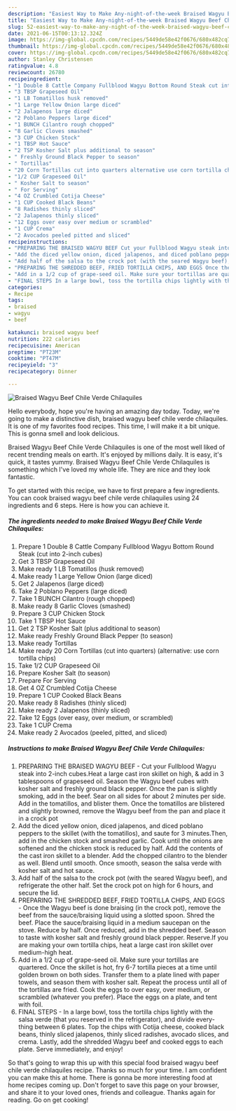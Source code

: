 ```yaml
---
description: "Easiest Way to Make Any-night-of-the-week Braised Wagyu Beef Chile Verde Chilaquiles"
title: "Easiest Way to Make Any-night-of-the-week Braised Wagyu Beef Chile Verde Chilaquiles"
slug: 52-easiest-way-to-make-any-night-of-the-week-braised-wagyu-beef-chile-verde-chilaquiles
date: 2021-06-15T00:13:12.324Z
image: https://img-global.cpcdn.com/recipes/5449de58e42f0676/680x482cq70/braised-wagyu-beef-chile-verde-chilaquiles-recipe-main-photo.jpg
thumbnail: https://img-global.cpcdn.com/recipes/5449de58e42f0676/680x482cq70/braised-wagyu-beef-chile-verde-chilaquiles-recipe-main-photo.jpg
cover: https://img-global.cpcdn.com/recipes/5449de58e42f0676/680x482cq70/braised-wagyu-beef-chile-verde-chilaquiles-recipe-main-photo.jpg
author: Stanley Christensen
ratingvalue: 4.8
reviewcount: 26780
recipeingredient:
- "1 Double 8 Cattle Company Fullblood Wagyu Bottom Round Steak cut into 2inch cubes"
- "3 TBSP Grapeseed Oil"
- "1 LB Tomatillos husk removed"
- "1 Large Yellow Onion large diced"
- "2 Jalapenos large diced"
- "2 Poblano Peppers large diced"
- "1 BUNCH Cilantro rough chopped"
- "8 Garlic Cloves smashed"
- "3 CUP Chicken Stock"
- "1 TBSP Hot Sauce"
- "2 TSP Kosher Salt plus additional to season"
- " Freshly Ground Black Pepper to season"
- " Tortillas"
- "20 Corn Tortillas cut into quarters alternative use corn tortilla chips"
- "1/2 CUP Grapeseed Oil"
- " Kosher Salt to season"
- " For Serving"
- "4 OZ Crumbled Cotija Cheese"
- "1 CUP Cooked Black Beans"
- "8 Radishes thinly sliced"
- "2 Jalapenos thinly sliced"
- "12 Eggs over easy over medium or scrambled"
- "1 CUP Crema"
- "2 Avocados peeled pitted and sliced"
recipeinstructions:
- "PREPARING THE BRAISED WAGYU BEEF Cut your Fullblood Wagyu steak into 2-inch cubes.Heat a large cast iron skillet on high, &amp; add in 3 tablespoons of grapeseed oil. Season the Wagyu beef cubes with kosher salt and freshly ground black pepper. Once the pan is slightly smoking, add in the beef. Sear on all sides for about 2 minutes per side. Add in the tomatillos, and blister them. Once the tomatillos are blistered and slightly browned, remove the Wagyu beef from the pan and place it in a crock pot"
- "Add the diced yellow onion, diced jalapenos, and diced poblano peppers to the skillet (with the tomatillos), and saute for 3 minutes.Then, add in the chicken stock and smashed garlic. Cook until the onions are softened and the chicken stock is reduced by half. Add the contents of the cast iron skillet to a blender. Add the chopped cilantro to the blender as well. Blend until smooth. Once smooth, season the salsa verde with kosher salt and hot sauce."
- "Add half of the salsa to the crock pot (with the seared Wagyu beef), and refrigerate the other half. Set the crock pot on high for 6 hours, and secure the lid."
- "PREPARING THE SHREDDED BEEF, FRIED TORTILLA CHIPS, AND EGGS Once the Wagyu beef is done braising (in the crock pot), remove the beef from the sauce/braising liquid using a slotted spoon. Shred the beef. Place the sauce/braising liquid in a medium saucepan on the stove. Reduce by half. Once reduced, add in the shredded beef. Season to taste with kosher salt and freshly ground black pepper. Reserve.If you are making your own tortilla chips, heat a large cast iron skillet over medium-high heat."
- "Add in a 1/2 cup of grape-seed oil. Make sure your tortillas are quartered. Once the skillet is hot, fry 6-7 tortilla pieces at a time until golden brown on both sides. Transfer them to a plate lined with paper towels, and season them with kosher salt. Repeat the process until all of the tortillas are fried. Cook the eggs to over easy, over medium, or scrambled (whatever you prefer). Place the eggs on a plate, and tent with foil."
- "FINAL STEPS In a large bowl, toss the tortilla chips lightly with the salsa verde (that you reserved in the refrigerator), and divide every-thing between 6 plates. Top the chips with Cotija cheese, cooked black beans, thinly sliced jalapenos, thinly sliced radishes, avocado slices, and crema. Lastly, add the shredded Wagyu beef and cooked eggs to each plate. Serve immediately, and enjoy!"
categories:
- Recipe
tags:
- braised
- wagyu
- beef

katakunci: braised wagyu beef 
nutrition: 222 calories
recipecuisine: American
preptime: "PT23M"
cooktime: "PT47M"
recipeyield: "3"
recipecategory: Dinner

---
```



![Braised Wagyu Beef Chile Verde Chilaquiles](https://img-global.cpcdn.com/recipes/5449de58e42f0676/680x482cq70/braised-wagyu-beef-chile-verde-chilaquiles-recipe-main-photo.jpg)

Hello everybody, hope you're having an amazing day today. Today, we're going to make a distinctive dish, braised wagyu beef chile verde chilaquiles. It is one of my favorites food recipes. This time, I will make it a bit unique. This is gonna smell and look delicious.



Braised Wagyu Beef Chile Verde Chilaquiles is one of the most well liked of recent trending meals on earth. It's enjoyed by millions daily. It is easy, it's quick, it tastes yummy. Braised Wagyu Beef Chile Verde Chilaquiles is something which I've loved my whole life. They are nice and they look fantastic.


To get started with this recipe, we have to first prepare a few ingredients. You can cook braised wagyu beef chile verde chilaquiles using 24 ingredients and 6 steps. Here is how you can achieve it.

<!--inarticleads1-->

##### The ingredients needed to make Braised Wagyu Beef Chile Verde Chilaquiles:

1. Prepare 1 Double 8 Cattle Company Fullblood Wagyu Bottom Round Steak (cut into 2-inch cubes)
1. Get 3 TBSP Grapeseed Oil
1. Make ready 1 LB Tomatillos (husk removed)
1. Make ready 1 Large Yellow Onion (large diced)
1. Get 2 Jalapenos (large diced)
1. Take 2 Poblano Peppers (large diced)
1. Take 1 BUNCH Cilantro (rough chopped)
1. Make ready 8 Garlic Cloves (smashed)
1. Prepare 3 CUP Chicken Stock
1. Take 1 TBSP Hot Sauce
1. Get 2 TSP Kosher Salt (plus additional to season)
1. Make ready  Freshly Ground Black Pepper (to season)
1. Make ready  Tortillas
1. Make ready 20 Corn Tortillas (cut into quarters) (alternative: use corn tortilla chips)
1. Take 1/2 CUP Grapeseed Oil
1. Prepare  Kosher Salt (to season)
1. Prepare  For Serving
1. Get 4 OZ Crumbled Cotija Cheese
1. Prepare 1 CUP Cooked Black Beans
1. Make ready 8 Radishes (thinly sliced)
1. Make ready 2 Jalapenos (thinly sliced)
1. Take 12 Eggs (over easy, over medium, or scrambled)
1. Take 1 CUP Crema
1. Make ready 2 Avocados (peeled, pitted, and sliced)




<!--inarticleads2-->

##### Instructions to make Braised Wagyu Beef Chile Verde Chilaquiles:

1. PREPARING THE BRAISED WAGYU BEEF - Cut your Fullblood Wagyu steak into 2-inch cubes.Heat a large cast iron skillet on high, &amp; add in 3 tablespoons of grapeseed oil. Season the Wagyu beef cubes with kosher salt and freshly ground black pepper. Once the pan is slightly smoking, add in the beef. Sear on all sides for about 2 minutes per side. Add in the tomatillos, and blister them. Once the tomatillos are blistered and slightly browned, remove the Wagyu beef from the pan and place it in a crock pot
1. Add the diced yellow onion, diced jalapenos, and diced poblano peppers to the skillet (with the tomatillos), and saute for 3 minutes.Then, add in the chicken stock and smashed garlic. Cook until the onions are softened and the chicken stock is reduced by half. Add the contents of the cast iron skillet to a blender. Add the chopped cilantro to the blender as well. Blend until smooth. Once smooth, season the salsa verde with kosher salt and hot sauce.
1. Add half of the salsa to the crock pot (with the seared Wagyu beef), and refrigerate the other half. Set the crock pot on high for 6 hours, and secure the lid.
1. PREPARING THE SHREDDED BEEF, FRIED TORTILLA CHIPS, AND EGGS - Once the Wagyu beef is done braising (in the crock pot), remove the beef from the sauce/braising liquid using a slotted spoon. Shred the beef. Place the sauce/braising liquid in a medium saucepan on the stove. Reduce by half. Once reduced, add in the shredded beef. Season to taste with kosher salt and freshly ground black pepper. Reserve.If you are making your own tortilla chips, heat a large cast iron skillet over medium-high heat.
1. Add in a 1/2 cup of grape-seed oil. Make sure your tortillas are quartered. Once the skillet is hot, fry 6-7 tortilla pieces at a time until golden brown on both sides. Transfer them to a plate lined with paper towels, and season them with kosher salt. Repeat the process until all of the tortillas are fried. Cook the eggs to over easy, over medium, or scrambled (whatever you prefer). Place the eggs on a plate, and tent with foil.
1. FINAL STEPS - In a large bowl, toss the tortilla chips lightly with the salsa verde (that you reserved in the refrigerator), and divide every-thing between 6 plates. Top the chips with Cotija cheese, cooked black beans, thinly sliced jalapenos, thinly sliced radishes, avocado slices, and crema. Lastly, add the shredded Wagyu beef and cooked eggs to each plate. Serve immediately, and enjoy!




So that's going to wrap this up with this special food braised wagyu beef chile verde chilaquiles recipe. Thanks so much for your time. I am confident you can make this at home. There is gonna be more interesting food at home recipes coming up. Don't forget to save this page on your browser, and share it to your loved ones, friends and colleague. Thanks again for reading. Go on get cooking!
